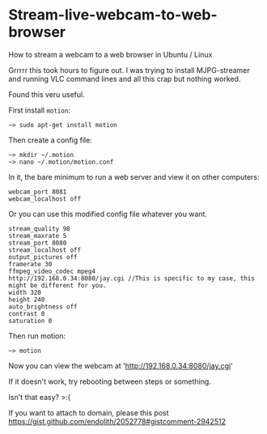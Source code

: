 # Stream-live-webcam-to-web-browser
How to stream a webcam to a web browser in Ubuntu / Linux

Grrrrr this took hours to figure out.  I was trying to install MJPG-streamer and running VLC command lines and all this crap but nothing worked.

Found this veru useful.

First install `motion`:

    ~> sudo apt-get install motion

Then create a config file:

    ~> mkdir ~/.motion
    ~> nano ~/.motion/motion.conf

In it, the bare minimum to run a web server and view it on other computers:

    webcam_port 8081
    webcam_localhost off

Or you can use this modified config file whatever you want.

    stream_quality 98
    stream_maxrate 5
    stream_port 8080
    stream_localhost off
    output_pictures off
    framerate 30
    ffmpeg_video_codec mpeg4
    http://192.168.0.34:8080/jay.cgi //This is specific to my case, this might be different for you.
    width 320
    height 240
    auto_brightness off
    contrast 0
    saturation 0

Then run motion:

    ~> motion

Now you can view the webcam at 'http://192.168.0.34:8080/jay.cgi' 

If it doesn't work, try rebooting between steps or something.

Isn't that easy?  >:(

If you want to attach to domain, please this post <https://gist.github.com/endolith/2052778#gistcomment-2942512>

